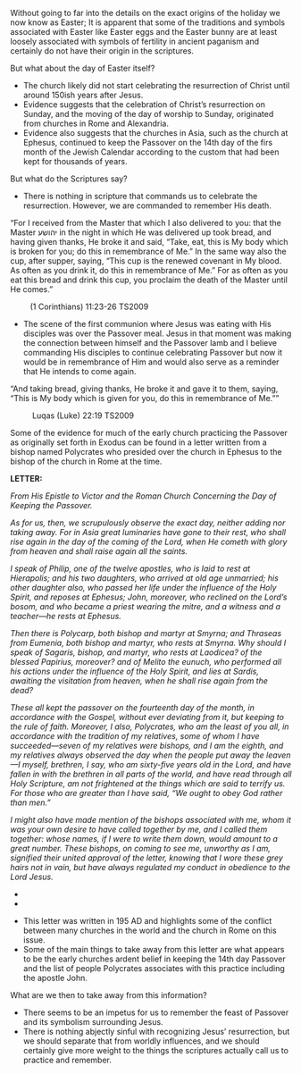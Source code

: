 Without going to far into the details on the exact origins of the holiday we now know as Easter; It is apparent that some of the traditions and symbols associated with Easter like Easter eggs and the Easter bunny are at least loosely associated with symbols of fertility in ancient paganism and certainly do not have their origin in the scriptures.

But what about the day of Easter itself?

- The church likely did not start celebrating the resurrection of Christ until around 150ish years after Jesus.
- Evidence suggests that the celebration of Christ’s resurrection on Sunday, and the moving of the day of worship to Sunday, originated from churches in Rome and Alexandria.
- Evidence also suggests that the churches in Asia, such as the church at Ephesus, continued to keep the Passover on the 14th day of the firs month of the Jewish Calendar according to the custom that had been kept for thousands of years.

But what do the Scriptures say?

- There is nothing in scripture that commands us to celebrate the resurrection. However, we are commanded to remember His death.

“For I received from the Master that which I also delivered to you: that the Master יהושע in the night in which He was delivered up took bread, and having given thanks, He broke it and said, “Take, eat, this is My body which is broken for you; do this in remembrance of Me.” In the same way also the cup, after supper, saying, “This cup is the renewed covenant in My blood. As often as you drink it, do this in remembrance of Me.” For as often as you eat this bread and drink this cup, you proclaim the death of the Master until He comes.”

‭‭         (1 Corinthians)‬ ‭11‬:‭23‬-‭26‬ ‭TS2009‬‬

- The scene of the first communion where Jesus was eating with His disciples was over the Passover meal. Jesus in that moment was making the connection between himself and the Passover lamb and I believe commanding His disciples to continue celebrating Passover but now it would be in remembrance of Him and would also serve as a reminder that He intends to come again.

“And taking bread, giving thanks, He broke it and gave it to them, saying, “This is My body which is given for you, do this in remembrance of Me.””

‭          ‭Luqas (Luke)‬ ‭22‬:‭19‬ ‭TS2009‬‬

Some of the evidence for much of the early church practicing the Passover as originally set forth in Exodus can be found in a letter written from a bishop named Polycrates who presided over the church in Ephesus to the bishop of the church in Rome at the time.

**LETTER:**

*From His Epistle to Victor and the Roman Church Concerning the Day of Keeping the Passover.*

*As for us, then, we scrupulously observe the exact day, neither adding nor taking away. For in Asia great luminaries have gone to their rest, who shall rise again in the day of the coming of the Lord, when He cometh with glory from heaven and shall raise again all the saints.*

*I speak of Philip, one of the twelve apostles, who is laid to rest at Hierapolis; and his two daughters, who arrived at old age unmarried; his other daughter also, who passed her life under the influence of the Holy Spirit, and reposes at Ephesus; John, moreover, who reclined on the Lord’s bosom, and who became a priest wearing the mitre, and a witness and a teacher—he rests at Ephesus.*

*Then there is Polycarp, both bishop and martyr at Smyrna; and Thraseas from Eumenia, both bishop and martyr, who rests at Smyrna. Why should I speak of Sagaris, bishop, and martyr, who rests at Laodicea? of the blessed Papirius, moreover? and of Melito the eunuch, who performed all his actions under the influence of the Holy Spirit, and lies at Sardis, awaiting the visitation from heaven, when he shall rise again from the dead?*

*These all kept the passover on the fourteenth day of the month, in accordance with the Gospel, without ever deviating from it, but keeping to the rule of faith. Moreover, I also, Polycrates, who am the least of you all, in accordance with the tradition of my relatives, some of whom I have succeeded—seven of my relatives were bishops, and I am the eighth, and my relatives always observed the day when the people put away the leaven—I myself, brethren, I say, who am sixty-five years old in the Lord, and have fallen in with the brethren in all parts of the world, and have read through all Holy Scripture, am not frightened at the things which are said to terrify us. For those who are greater than I have said, “We ought to obey God rather than men.”*

*I might also have made mention of the bishops associated with me, whom it was your own desire to have called together by me, and I called them together: whose names, if I were to write them down, would amount to a great number. These bishops, on coming to see me, unworthy as I am, signified their united approval of the letter, knowing that I wore these grey hairs not in vain, but have always regulated my conduct in obedience to the Lord Jesus.*

*
*

- This letter was written in 195 AD and highlights some of the conflict between many churches in the world and the church in Rome on this issue.
- Some of the main things to take away from this letter are what appears to be the early churches ardent belief in keeping the 14th day Passover and the list of people Polycrates associates with this practice including the apostle John.

What are we then to take away from this information?

- There seems to be an impetus for us to remember the feast of Passover and its symbolism surrounding Jesus.
- There is nothing abjectly sinful with recognizing Jesus’ resurrection, but we should separate that from worldly influences, and we should certainly give more weight to the things the scriptures actually call us to practice and remember.